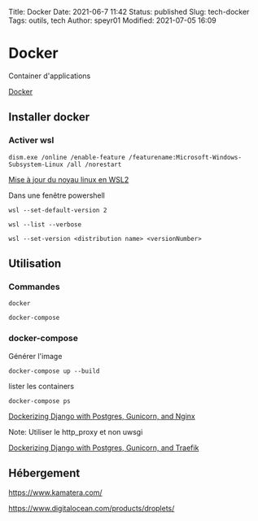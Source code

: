 Title: Docker
Date: 2021-06-7 11:42
Status: published
Slug: tech-docker
Tags: outils, tech
Author: speyr01
Modified: 2021-07-05 16:09

# Docker

Container d'applications

[Docker](https://www.docker.com/)

## Installer docker
### Activer wsl

	dism.exe /online /enable-feature /featurename:Microsoft-Windows-Subsystem-Linux /all /norestart

[Mise à jour du noyau linux en WSL2](https://docs.microsoft.com/fr-fr/windows/wsl/install-win10#step-4---download-the-linux-kernel-update-package)

Dans une fenêtre powershell

	wsl --set-default-version 2

	wsl --list --verbose

	wsl --set-version <distribution name> <versionNumber>

## Utilisation

### Commandes

	docker

	docker-compose

### docker-compose

Générer l'image

	docker-compose up --build

lister les containers

	docker-compose ps

[Dockerizing Django with Postgres, Gunicorn, and Nginx](https://testdriven.io/blog/dockerizing-django-with-postgres-gunicorn-and-nginx/)

Note: Utiliser le http_proxy et non uwsgi

[Dockerizing Django with Postgres, Gunicorn, and Traefik](https://testdriven.io/blog/django-docker-traefik/)

## Hébergement

<https://www.kamatera.com/>

<https://www.digitalocean.com/products/droplets/>
